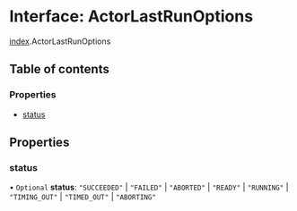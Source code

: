 # Interface: ActorLastRunOptions

[index](../modules/index.md).ActorLastRunOptions

## Table of contents

### Properties

- [status](index.ActorLastRunOptions.md#status)

## Properties

### <a id="status" name="status"></a> status

• `Optional` **status**: ``"SUCCEEDED"`` \| ``"FAILED"`` \| ``"ABORTED"`` \| ``"READY"`` \| ``"RUNNING"`` \| ``"TIMING_OUT"`` \| ``"TIMED_OUT"`` \| ``"ABORTING"``
